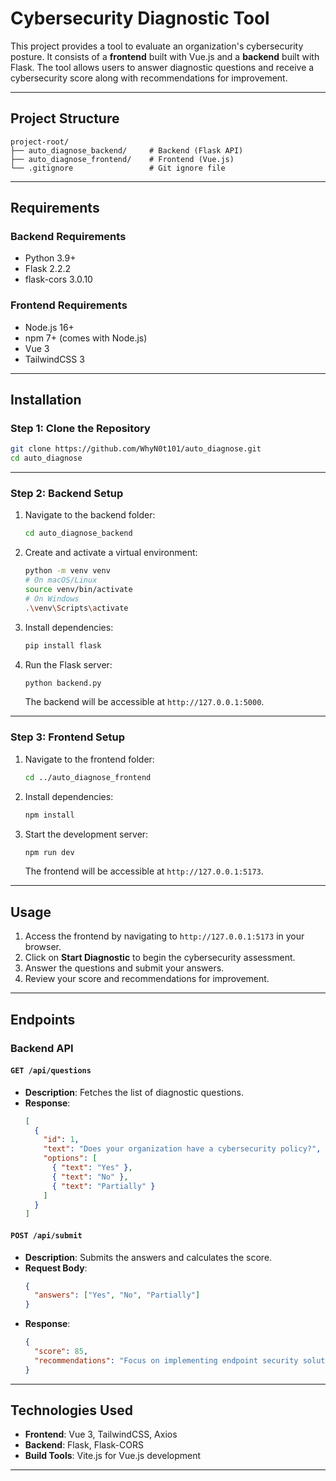 # Cybersecurity Diagnostic Tool

This project provides a tool to evaluate an organization's cybersecurity posture. It consists of a **frontend** built with Vue.js and a **backend** built with Flask. The tool allows users to answer diagnostic questions and receive a cybersecurity score along with recommendations for improvement.

---

## **Project Structure**

```plaintext
project-root/
├── auto_diagnose_backend/     # Backend (Flask API)
├── auto_diagnose_frontend/    # Frontend (Vue.js)
└── .gitignore                 # Git ignore file
```

---

## **Requirements**

### **Backend Requirements**
- Python 3.9+
- Flask 2.2.2
- flask-cors 3.0.10

### **Frontend Requirements**
- Node.js 16+
- npm 7+ (comes with Node.js)
- Vue 3
- TailwindCSS 3

---

## **Installation**

### **Step 1: Clone the Repository**
```bash
git clone https://github.com/WhyN0t101/auto_diagnose.git
cd auto_diagnose
```

---

### **Step 2: Backend Setup**
1. Navigate to the backend folder:
   ```bash
   cd auto_diagnose_backend
   ```
2. Create and activate a virtual environment:
   ```bash
   python -m venv venv
   # On macOS/Linux
   source venv/bin/activate
   # On Windows
   .\venv\Scripts\activate
   ```
3. Install dependencies:
   ```bash
   pip install flask
   ```
4. Run the Flask server:
   ```bash
   python backend.py
   ```

   The backend will be accessible at `http://127.0.0.1:5000`.

---

### **Step 3: Frontend Setup**
1. Navigate to the frontend folder:
   ```bash
   cd ../auto_diagnose_frontend
   ```
2. Install dependencies:
   ```bash
   npm install
   ```
3. Start the development server:
   ```bash
   npm run dev
   ```

   The frontend will be accessible at `http://127.0.0.1:5173`.

---

## **Usage**

1. Access the frontend by navigating to `http://127.0.0.1:5173` in your browser.
2. Click on **Start Diagnostic** to begin the cybersecurity assessment.
3. Answer the questions and submit your answers.
4. Review your score and recommendations for improvement.

---

## **Endpoints**

### **Backend API**
#### `GET /api/questions`
- **Description**: Fetches the list of diagnostic questions.
- **Response**:
  ```json
  [
    {
      "id": 1,
      "text": "Does your organization have a cybersecurity policy?",
      "options": [
        { "text": "Yes" },
        { "text": "No" },
        { "text": "Partially" }
      ]
    }
  ]
  ```

#### `POST /api/submit`
- **Description**: Submits the answers and calculates the score.
- **Request Body**:
  ```json
  {
    "answers": ["Yes", "No", "Partially"]
  }
  ```
- **Response**:
  ```json
  {
    "score": 85,
    "recommendations": "Focus on implementing endpoint security solutions."
  }
  ```

---

## **Technologies Used**
- **Frontend**: Vue 3, TailwindCSS, Axios
- **Backend**: Flask, Flask-CORS
- **Build Tools**: Vite.js for Vue.js development

---
